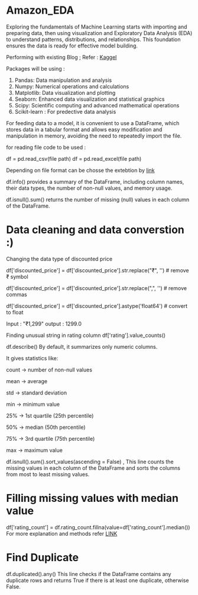 # Amazon_EDA
Exploring the fundamentals of Machine Learning starts with importing and preparing data, then using visualization and Exploratory Data Analysis (EDA) to understand patterns, distributions, and relationships. This foundation ensures the data is ready for effective model building.


Performing with existing Blog ; Refer : [Kaggel](https://www.kaggle.com/code/mehakiftikhar/amazon-sales-dataset-eda#Amazon-Sales-Dataset-EDA)

Packages will be using : 
1. Pandas: Data manipulation and analysis
2. Numpy: Numerical operations and calculations
3. Matplotlib: Data visualization and plotting
4. Seaborn: Enhanced data visualization and statistical graphics
5. Scipy: Scientific computing and advanced mathematical operations
6. Scikit-learn : For predective data analysis



For feeding data to a model, it is convenient to use a DataFrame, which stores data in a tabular format and allows easy modification and manipulation in memory, avoiding the need to repeatedly import the file.

for reading file code to be used : 

df = pd.read_csv(file path)
df = pd.read_excel(file path)


Depending on file format can be chosse the extebtion by [link](https://pandas.pydata.org/docs/user_guide/io.html)


df.info() provides a summary of the DataFrame, including column names, their data types, the number of non-null values, and memory usage.


df.isnull().sum() returns the number of missing (null) values in each column of the DataFrame.


# Data cleaning and data converstion :)


Changing the data type of discounted price

df['discounted_price'] = df['discounted_price'].str.replace("₹", '')   # remove ₹ symbol

df['discounted_price'] = df['discounted_price'].str.replace(",", '')  # remove commas

df['discounted_price'] = df['discounted_price'].astype('float64')     # convert to float

Input : "₹1,299"  output :  1299.0


Finding unusual string in rating column
df['rating'].value_counts()


df.describe()
By default, it summarizes only numeric columns.

It gives statistics like:

count → number of non-null values

mean → average

std → standard deviation

min → minimum value

25% → 1st quartile (25th percentile)

50% → median (50th percentile)

75% → 3rd quartile (75th percentile)

max → maximum value


df.isnull().sum().sort_values(ascending = False) , This line counts the missing values in each column of the DataFrame and sorts the columns from most to least missing values.



# Filling missing values with median value
df['rating_count'] = df.rating_count.fillna(value=df['rating_count'].median())
For more explanation and methods refer [LINK](https://medium.com/@pingsubhak/handling-missing-values-in-dataset-7-methods-that-you-need-to-know-5067d4e32b62)


# Find Duplicate 
df.duplicated().any()
This line checks if the DataFrame contains any duplicate rows and returns True if there is at least one duplicate, otherwise False.
